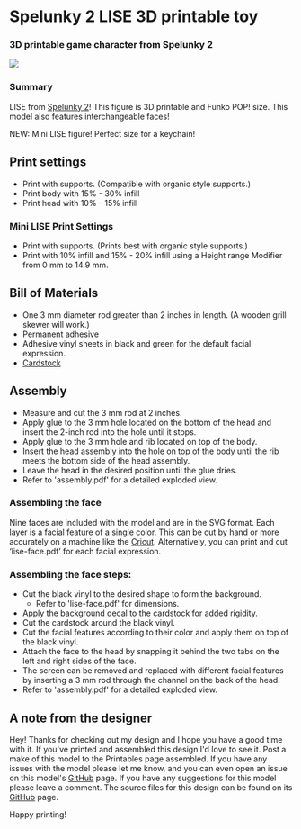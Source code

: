 # Spelunky 2 LISE 3D printable toy
### 3D printable game character from Spelunky 2

![](pictures/lise.png)

### Summary

LISE from [Spelunky 2](https://store.steampowered.com/app/418530/Spelunky_2/)! This figure is 3D printable and Funko POP! size. This model also features interchangeable faces!

NEW: Mini LISE figure! Perfect size for a keychain!

## Print settings

- Print with supports. (Compatible with organic style supports.)
- Print body with 15% - 30% infill
- Print head with 10% - 15% infill

### Mini LISE Print Settings

- Print with supports. (Prints best with organic style supports.)
- Print with 10% infill and 15% - 20% infill using a Height range Modifier from 0 mm to 14.9 mm.

## Bill of Materials

- One 3 mm diameter rod greater than 2 inches in length. (A wooden grill skewer will work.)
- Permanent adhesive
- Adhesive vinyl sheets in black and green for the default facial expression.
- [Cardstock](https://en.wikipedia.org/wiki/Card_stock)

## Assembly

- Measure and cut the 3 mm rod at 2 inches.
- Apply glue to the 3 mm hole located on the bottom of the head and insert the 2-inch rod into the hole until it stops.
- Apply glue to the 3 mm hole and rib located on top of the body.
- Insert the head assembly into the hole on top of the body until the rib meets the bottom side of the head assembly.
- Leave the head in the desired position until the glue dries.
- Refer to 'assembly.pdf' for a detailed exploded view.

### Assembling the face

Nine faces are included with the model and are in the SVG format. Each layer is a facial feature of a single color. This can be cut by hand or more accurately on a machine like the [Cricut](https://cricut.com/en_us). Alternatively, you can print and cut ‘lise-face.pdf’ for each facial expression.

### Assembling the face steps:

- Cut the black vinyl to the desired shape to form the background.
	- Refer to 'lise-face.pdf' for dimensions.
- Apply the background decal to the cardstock for added rigidity.
- Cut the cardstock around the black vinyl.
- Cut the facial features according to their color and apply them on top of the black vinyl.
- Attach the face to the head by snapping it behind the two tabs on the left and right sides of the face.
- The screen can be removed and replaced with different facial features by inserting a 3 mm rod through the channel on the back of the head.
- Refer to 'assembly.pdf' for a detailed exploded view.

## A note from the designer

Hey! Thanks for checking out my design and I hope you have a good time with it. If you've printed and assembled this design I'd love to see it. Post a make of this model to the Printables page assembled. If you have any issues with the model please let me know, and you can even open an issue on this model's [GitHub](https://github.com/EvokeMadness/Lise) page. If you have any suggestions for this model please leave a comment. The source files for this design can be found on its [GitHub](https://github.com/EvokeMadness/Lise) page.

Happy printing!
